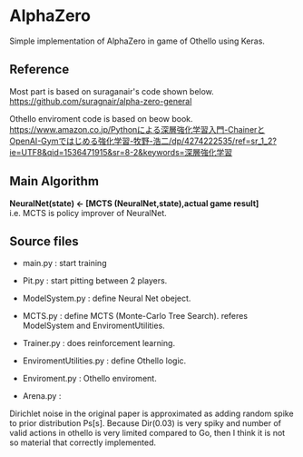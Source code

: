 # AlphaZero
Simple implementation of AlphaZero in game of Othello using Keras.  

## Reference
Most part is based on suraganair's code shown below.  
https://github.com/suragnair/alpha-zero-general

Othello enviroment code is based on beow book.  
https://www.amazon.co.jp/Pythonによる深層強化学習入門-ChainerとOpenAI-Gymではじめる強化学習-牧野-浩二/dp/4274222535/ref=sr_1_2?ie=UTF8&qid=1536471915&sr=8-2&keywords=深層強化学習

## Main Algorithm
**NeuralNet(state) <- \[MCTS (NeuralNet,state),actual game result\]**  
i.e. MCTS is policy improver of NeuralNet.

## Source files
 - main.py : start training
 - Pit.py : start pitting between 2 players.
 
 - ModelSystem.py : define Neural Net obeject.
 - MCTS.py : define MCTS (Monte-Carlo Tree Search). referes ModelSystem and EnviromentUtilities.
 - Trainer.py : does reinforcement learning.
 - EnviromentUtilities.py : define Othello logic.
 - Enviroment.py : Othello enviroment.
 - Arena.py : 
 
 Dirichlet noise in the original paper is approximated as adding random spike to prior distribution Ps\[s\]. Because Dir(0.03) is very spiky and number of valid actions in othello is very limited compared to Go, then I think it is not so material that correctly implemented.
